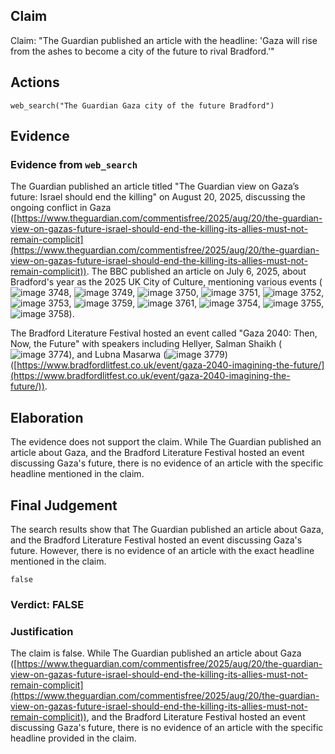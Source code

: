 ## Claim
Claim: "The Guardian published an article with the headline: 'Gaza will rise from the ashes to become a city of the future to rival Bradford.'"

## Actions
```
web_search("The Guardian Gaza city of the future Bradford")
```

## Evidence
### Evidence from `web_search`
The Guardian published an article titled "The Guardian view on Gaza’s future: Israel should end the killing" on August 20, 2025, discussing the ongoing conflict in Gaza ([https://www.theguardian.com/commentisfree/2025/aug/20/the-guardian-view-on-gazas-future-israel-should-end-the-killing-its-allies-must-not-remain-complicit](https://www.theguardian.com/commentisfree/2025/aug/20/the-guardian-view-on-gazas-future-israel-should-end-the-killing-its-allies-must-not-remain-complicit)). The BBC published an article on July 6, 2025, about Bradford's year as the 2025 UK City of Culture, mentioning various events (![image 3748](media/2025-08-23_00-35-1755909325-480366.jpg), ![image 3749](media/2025-08-23_00-35-1755909326-063260.jpg), ![image 3750](media/2025-08-23_00-35-1755909326-411346.jpg), ![image 3751](media/2025-08-23_00-35-1755909326-966038.jpg), ![image 3752](media/2025-08-23_00-35-1755909327-326392.jpg), ![image 3753](media/2025-08-23_00-35-1755909327-721404.jpg), ![image 3759](media/2025-08-23_00-35-1755909330-017646.jpg), ![image 3761](media/2025-08-23_00-35-1755909330-485040.jpg), ![image 3754](media/2025-08-23_00-35-1755909328-401477.jpg), ![image 3755](media/2025-08-23_00-35-1755909328-839909.jpg), ![image 3758](media/2025-08-23_00-35-1755909329-743618.jpg)).

The Bradford Literature Festival hosted an event called "Gaza 2040: Then, Now, the Future" with speakers including Hellyer, Salman Shaikh (![image 3774](media/2025-08-23_00-35-1755909338-124175.jpg)), and Lubna Masarwa (![image 3779](media/2025-08-23_00-35-1755909338-931565.jpg)) ([https://www.bradfordlitfest.co.uk/event/gaza-2040-imagining-the-future/](https://www.bradfordlitfest.co.uk/event/gaza-2040-imagining-the-future/)).


## Elaboration
The evidence does not support the claim. While The Guardian published an article about Gaza, and the Bradford Literature Festival hosted an event discussing Gaza's future, there is no evidence of an article with the specific headline mentioned in the claim.


## Final Judgement
The search results show that The Guardian published an article about Gaza, and the Bradford Literature Festival hosted an event discussing Gaza's future. However, there is no evidence of an article with the exact headline mentioned in the claim.

`false`

### Verdict: FALSE

### Justification
The claim is false. While The Guardian published an article about Gaza ([https://www.theguardian.com/commentisfree/2025/aug/20/the-guardian-view-on-gazas-future-israel-should-end-the-killing-its-allies-must-not-remain-complicit](https://www.theguardian.com/commentisfree/2025/aug/20/the-guardian-view-on-gazas-future-israel-should-end-the-killing-its-allies-must-not-remain-complicit)), and the Bradford Literature Festival hosted an event discussing Gaza's future, there is no evidence of an article with the specific headline provided in the claim.
